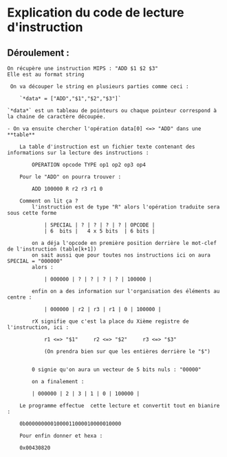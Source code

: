 # Explication du code de lecture d'instruction

## Déroulement :

    On récupère une instruction MIPS : "ADD $1 $2 $3"
    Elle est au format string

     On va découper le string en plusieurs parties comme ceci :

        `*data* = ["ADD","$1","$2","$3"]`
    
    `*data*` est un tableau de pointeurs ou chaque pointeur correspond à la chaine de caractère découpée.

    - On va ensuite chercher l'opération data[0] <=> "ADD" dans une **table**

        La table d'instruction est un fichier texte contenant des informations sur la lecture des instructions :

            OPERATION opcode TYPE op1 op2 op3 op4

        Pour le "ADD" on pourra trouver :

            ADD 100000 R r2 r3 r1 0
        
        Comment on lit ça ?
            l'instruction est de type "R" alors l'opération traduite sera sous cette forme

                | SPECIAL | ? | ? | ? | ? | OPCODE |
                | 6  bits |   4 x 5 bits  | 6 bits |

            on a déja l'opcode en première position derrière le mot-clef de l'instruction (table[k+1])
            on sait aussi que pour toutes nos instructions ici on aura SPECIAL = "000000"
            alors :

                | 000000 | ? | ? | ? | ? | 100000 |

            enfin on a des information sur l'organisation des éléments au centre :

                | 000000 | r2 | r3 | r1 | 0 | 100000 |

            rX signifie que c'est la place du Xième registre de l'instruction, ici :

                r1 <=> "$1"     r2 <=> "$2"     r3 <=> "$3"

                (On prendra bien sur que les entières derrière le "$")
            

            0 signie qu'on aura un vecteur de 5 bits nuls : "00000"

            on a finalement :

            | 000000 | 2 | 3 | 1 | 0 | 100000 |

        Le programme effectue  cette lecture et convertit tout en bianire :

        0b0000000001000011000010000010000

        Pour enfin donner et hexa :

        0x00430820

